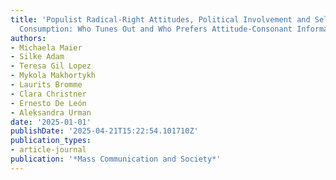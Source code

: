 ```yaml
---
title: 'Populist Radical-Right Attitudes, Political Involvement and Selective Information
  Consumption: Who Tunes Out and Who Prefers Attitude-Consonant Information'
authors:
- Michaela Maier
- Silke Adam
- Teresa Gil Lopez
- Mykola Makhortykh
- Laurits Bromme
- Clara Christner
- Ernesto De León
- Aleksandra Urman
date: '2025-01-01'
publishDate: '2025-04-21T15:22:54.101710Z'
publication_types:
- article-journal
publication: '*Mass Communication and Society*'
---
```

